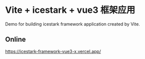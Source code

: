 # Vite + icestark + vue3 框架应用

Demo for building icestark framework application created by Vite.

## Online

https://icestark-framework-vue3-x.vercel.app/

